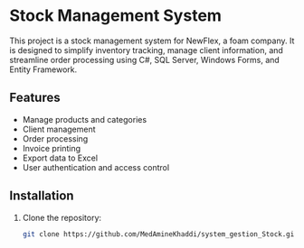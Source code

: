 # Stock Management System

This project is a stock management system for NewFlex, a foam company. It is designed to simplify inventory tracking, manage client information, and streamline order processing using C#, SQL Server, Windows Forms, and Entity Framework.

## Features
- Manage products and categories
- Client management
- Order processing
- Invoice printing
- Export data to Excel
- User authentication and access control

## Installation
1. Clone the repository:
   ```bash
   git clone https://github.com/MedAmineKhaddi/system_gestion_Stock.git
